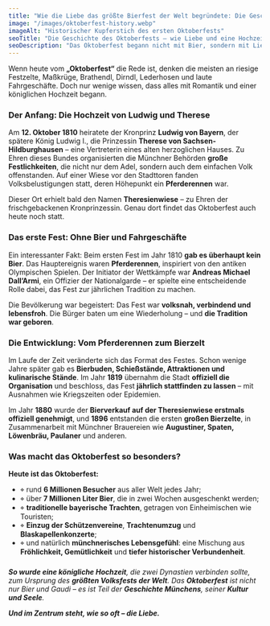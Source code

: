```yaml
---
title: "Wie die Liebe das größte Bierfest der Welt begründete: Die Geschichte des Oktoberfests"
image: "/images/oktoberfest-history.webp"
imageAlt: "Historischer Kupferstich des ersten Oktoberfests"
seoTitle: "Die Geschichte des Oktoberfests – wie Liebe und eine Hochzeit ein weltberühmtes Fest begründeten"
seoDescription: "Das Oktoberfest begann nicht mit Bier, sondern mit Liebe. Erfahre, wie eine königliche Hochzeit 1810 das größte Volksfest der Welt hervorbrachte."
---
```


Wenn heute vom **„Oktoberfest“** die Rede ist, denken die meisten an riesige Festzelte, Maßkrüge, Brathendl, Dirndl, Lederhosen und laute Fahrgeschäfte. Doch nur wenige wissen, dass alles mit Romantik und einer königlichen Hochzeit begann.

### Der Anfang: Die Hochzeit von Ludwig und Therese

Am **12. Oktober 1810** heiratete der Kronprinz **Ludwig von Bayern**, der spätere König Ludwig I., die Prinzessin **Therese von Sachsen-Hildburghausen** – eine Vertreterin eines alten herzoglichen Hauses. Zu Ehren dieses Bundes organisierten die Münchner Behörden **große Festlichkeiten**, die nicht nur dem Adel, sondern auch dem einfachen Volk offenstanden. Auf einer Wiese vor den Stadttoren fanden Volksbelustigungen statt, deren Höhepunkt ein **Pferderennen** war.

Dieser Ort erhielt bald den Namen **Theresienwiese** – zu Ehren der frischgebackenen Kronprinzessin. Genau dort findet das Oktoberfest auch heute noch statt.

### Das erste Fest: Ohne Bier und Fahrgeschäfte

Ein interessanter Fakt: Beim ersten Fest im Jahr 1810 **gab es überhaupt kein Bier**. Das Hauptereignis waren **Pferderennen**, inspiriert von den antiken Olympischen Spielen. Der Initiator der Wettkämpfe war **Andreas Michael Dall’Armi**, ein Offizier der Nationalgarde – er spielte eine entscheidende Rolle dabei, das Fest zur jährlichen Tradition zu machen.

Die Bevölkerung war begeistert: Das Fest war **volksnah, verbindend und lebensfroh**. Die Bürger baten um eine Wiederholung – und **die Tradition war geboren**.

### Die Entwicklung: Vom Pferderennen zum Bierzelt

Im Laufe der Zeit veränderte sich das Format des Festes. Schon wenige Jahre später gab es **Bierbuden, Schießstände, Attraktionen und kulinarische Stände**. Im Jahr **1819** übernahm die Stadt **offiziell die Organisation** und beschloss, das Fest **jährlich stattfinden zu lassen** – mit Ausnahmen wie Kriegszeiten oder Epidemien.

Im Jahr **1880** wurde der **Bierverkauf auf der Theresienwiese erstmals offiziell genehmigt**, und **1896** entstanden die ersten **großen Bierzelte**, in Zusammenarbeit mit Münchner Brauereien wie **Augustiner, Spaten, Löwenbräu, Paulaner** und anderen.

### Was macht das Oktoberfest so besonders?

**Heute ist das Oktoberfest:**

- ⌖ rund **6 Millionen Besucher** aus aller Welt jedes Jahr;
- ⌖ über **7 Millionen Liter Bier**, die in zwei Wochen ausgeschenkt werden;
- ⌖ **traditionelle bayerische Trachten**, getragen von Einheimischen wie Touristen;
- ⌖ **Einzug der Schützenvereine**, **Trachtenumzug** und **Blaskapellenkonzerte**;
- ⌖ und natürlich **münchnerisches Lebensgefühl**: eine Mischung aus **Fröhlichkeit, Gemütlichkeit** und **tiefer historischer Verbundenheit**.

### 

_**So wurde eine königliche Hochzeit**, die zwei Dynastien verbinden sollte, zum Ursprung des **größten Volksfests der Welt**. Das **Oktoberfest** ist nicht nur Bier und Gaudi – es ist Teil der **Geschichte Münchens**, seiner **Kultur und Seele**._

_**Und im Zentrum steht, wie so oft – die Liebe.**_
